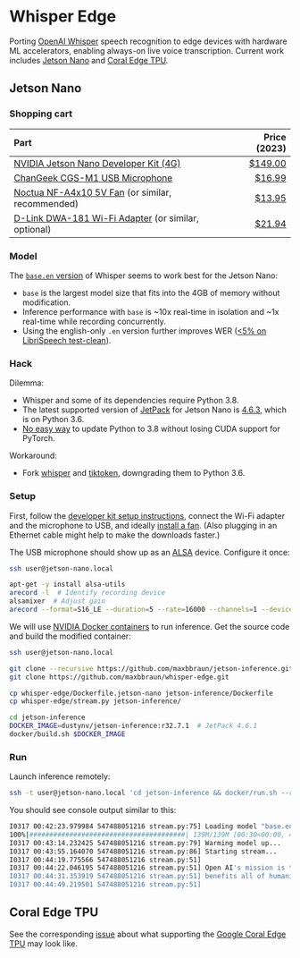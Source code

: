 # Whisper Edge

Porting [OpenAI Whisper](https://github.com/openai/whisper) speech recognition to edge devices with hardware ML accelerators, enabling always-on live voice transcription. Current work includes [Jetson Nano](#jetson-nano) and [Coral Edge TPU](#coral-edge-tpu).

## Jetson Nano

### Shopping cart

| Part | Price (2023) |
| :- | -: |
| [NVIDIA Jetson Nano Developer Kit (4G)](https://developer.nvidia.com/embedded/jetson-nano-developer-kit) | [$149.00](https://www.amazon.com/NVIDIA-Jetson-Nano-Developer-945-13450-0000-100/dp/B084DSDDLT/) |
| [ChanGeek CGS-M1 USB Microphone](https://www.amazon.com/gp/product/B08M37224H/ref=ppx_yo_dt_b_asin_title_o03_s00) | [$16.99](https://www.amazon.com/gp/product/B08M37224H/ref=ppx_yo_dt_b_asin_title_o03_s00) |
| [Noctua NF-A4x10 5V Fan](https://noctua.at/en/products/fan/nf-a4x10-5v) (or similar, recommended) | [$13.95](https://www.amazon.com/Noctua-Cooling-Bearing-NF-A4X10-FLX-5V/dp/B00NEMGCIA/) |
| [D-Link DWA-181 Wi-Fi Adapter](https://www.dlink.com/en/products/dwa-181-ac1300-mu-mimo-wi-fi-nano-usb-adapter) (or similar, optional) | [$21.94](https://www.amazon.com/D-Link-Wireless-Internet-Supported-DWA-181-US/dp/B07YYL3RYJ/) |

### Model

The [`base.en` version](https://github.com/openai/whisper#available-models-and-languages) of Whisper seems to work best for the Jetson Nano:
 - `base` is the largest model size that fits into the 4GB of memory without modification.
 - Inference performance with `base` is ~10x real-time in isolation and ~1x real-time while recording concurrently.
 - Using the english-only `.en` version further improves WER ([<5% on LibriSpeech test-clean](https://cdn.openai.com/papers/whisper.pdf)).

### Hack

Dilemma:
 - Whisper and some of its dependencies require Python 3.8.
 - The latest supported version of [JetPack](https://developer.nvidia.com/embedded/jetpack) for Jetson Nano is [4.6.3](https://developer.nvidia.com/jetpack-sdk-463), which is on Python 3.6.
 - [No easy way](https://github.com/maxbbraun/whisper-edge/issues/2) to update Python to 3.8 without losing CUDA support for PyTorch.

Workaround:
 - Fork [whisper](https://github.com/maxbbraun/whisper) and [tiktoken](https://github.com/maxbbraun/tiktoken), downgrading them to Python 3.6.

### Setup

First, follow the [developer kit setup instructions](https://developer.nvidia.com/embedded/learn/get-started-jetson-nano-devkit), connect the Wi-Fi adapter and the microphone to USB, and ideally [install a fan](https://noctua.at/en/nf-a4x10-flx/service). (Also plugging in an Ethernet cable might help to make the downloads faster.)

The USB microphone should show up as an [ALSA](https://www.alsa-project.org) device. Configure it once:

```bash
ssh user@jetson-nano.local

apt-get -y install alsa-utils
arecord -l  # Identify recording device
alsamixer  # Adjust gain
arecord --format=S16_LE --duration=5 --rate=16000 --channels=1 --device=plughw:2,0 test.wav
```

We will use [NVIDIA Docker containers](https://hub.docker.com/r/dustynv/jetson-inference/tags) to run inference. Get the source code and build the modified container:

```bash
ssh user@jetson-nano.local

git clone --recursive https://github.com/maxbbraun/jetson-inference.git
git clone https://github.com/maxbbraun/whisper-edge.git

cp whisper-edge/Dockerfile.jetson-nano jetson-inference/Dockerfile
cp whisper-edge/stream.py jetson-inference/

cd jetson-inference
DOCKER_IMAGE=dustynv/jetson-inference:r32.7.1  # JetPack 4.6.1
docker/build.sh $DOCKER_IMAGE
```

### Run

Launch inference remotely:

```bash
ssh -t user@jetson-nano.local 'cd jetson-inference && docker/run.sh --run "python stream.py"'
```

You should see console output similar to this:

```bash
I0317 00:42:23.979984 547488051216 stream.py:75] Loading model "base.en"...
100%|#######################################| 139M/139M [00:30<00:00, 4.71MiB/s]
I0317 00:43:14.232425 547488051216 stream.py:79] Warming model up...
I0317 00:43:55.164070 547488051216 stream.py:86] Starting stream...
I0317 00:44:19.775566 547488051216 stream.py:51]
I0317 00:44:22.046195 547488051216 stream.py:51] Open AI's mission is to ensure that artificial general intelligence
I0317 00:44:31.353919 547488051216 stream.py:51] benefits all of humanity.
I0317 00:44:49.219501 547488051216 stream.py:51]
```

## Coral Edge TPU

See the corresponding [issue](https://github.com/maxbbraun/whisper-edge/issues/1) about what supporting the [Google Coral Edge TPU](https://coral.ai/products/) may look like.
